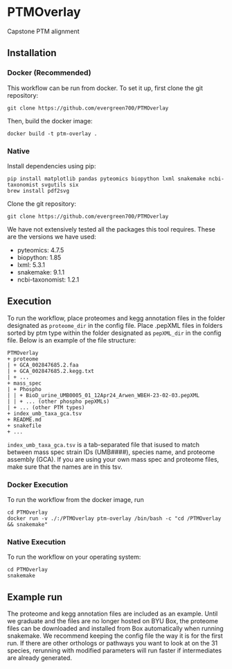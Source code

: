 # PTMOverlay
Capstone PTM alignment

## Installation
### Docker (Recommended)
This workflow can be run from docker. To set it up, first clone the git repository:
```
git clone https://github.com/evergreen700/PTMOverlay
```
Then, build the docker image:
```
docker build -t ptm-overlay .
```

### Native

Install dependencies using pip:
```
pip install matplotlib pandas pyteomics biopython lxml snakemake ncbi-taxonomist svgutils six
brew install pdf2svg
```
Clone the git repository:
```
git clone https://github.com/evergreen700/PTMOverlay
```

We have not extensively tested all the packages this tool requires. These are the versions we have used:
- pyteomics: 4.7.5
- biopython: 1.85
- lxml: 5.3.1
- snakemake: 9.1.1
- ncbi-taxonomist: 1.2.1

## Execution
To run the workflow, place proteomes and kegg annotation files in the folder designated as `proteome_dir` in the config file. Place .pepXML files in folders sorted by ptm type within the folder designated as `pepXML_dir` in the config file. Below is an example of the file structure:
```
PTMOverlay
+ proteome
| + GCA_002847685.2.faa
| + GCA_002847685.2.kegg.txt
| + ...
+ mass_spec
| + Phospho
| | + BioD_urine_UMB0005_01_12Apr24_Arwen_WBEH-23-02-03.pepXML
| | + ... (other phospho pepXMLs)
| + ... (other PTM types)
+ index_umb_taxa_gca.tsv
+ README.md
+ snakefile
+ ...
```

`index_umb_taxa_gca.tsv` is a tab-separated file that isused to match between mass spec strain IDs (UMB####), species name, and proteome assembly (GCA). If you are using your own mass spec and proteome files, make sure that the names are in this tsv.

### Docker Execution
To run the workflow from the docker image, run
```
cd PTMOverlay
docker run -v ./:/PTMOverlay ptm-overlay /bin/bash -c "cd /PTMOverlay && snakemake"
```

### Native Execution
To run the workflow on your operating system:
```
cd PTMOverlay
snakemake
```

## Example run
The proteome and kegg annotation files are included as an example. Until we graduate and the files are no longer hosted on BYU Box, the proteome files can be downloaded and installed from Box automatically when running snakemake.
We recommend keeping the config file the way it is for the first run. If there are other orthologs or pathways you want to look at on the 31 species, rerunning with modified parameters will run faster if intermediates are already generated.
